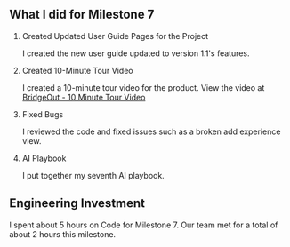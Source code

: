 ## What I did for Milestone 7

1. Created Updated User Guide Pages for the Project

	I created the new user guide updated to version 1.1's features.

2. Created 10-Minute Tour Video

	I created a 10-minute tour video for the product. View the video at [BridgeOut - 10 Minute Tour Video](https://drive.google.com/file/d/1yfy4DnObnEnJNmdje3DayDgmjBGPub3M/view?usp=sharing)

3. Fixed Bugs

	I reviewed the code and fixed issues such as a broken add experience view.

3. AI Playbook

	I put together my seventh AI playbook.

## Engineering Investment

I spent about 5 hours on Code for Milestone 7.
Our team met for a total of about 2 hours this milestone.